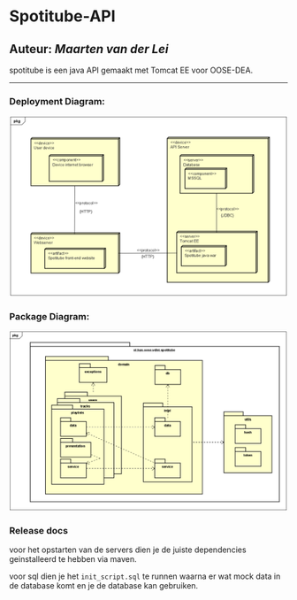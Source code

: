 # Spotitube-API

## Auteur: _Maarten van der Lei_

spotitube is een java API gemaakt met Tomcat EE voor OOSE-DEA.

---

### Deployment Diagram:

![deployment_diagram](/docs/deployment_diagram.png)

### Package Diagram:

![package_diagram](/docs/package_diagram.png)

### Release docs

voor het opstarten van de servers dien je de juiste dependencies geinstalleerd te hebben via maven.

voor sql dien je het `init_script.sql` te runnen waarna er wat mock data in de database komt en je de database kan gebruiken.
